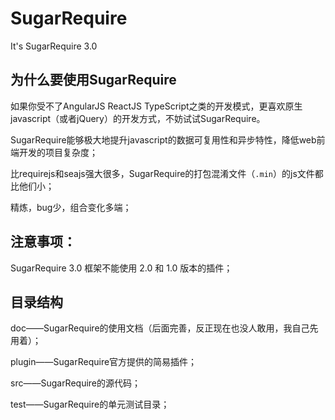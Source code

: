 # SugarRequire

It's SugarRequire 3.0

## 为什么要使用SugarRequire

如果你受不了AngularJS  ReactJS  TypeScript之类的开发模式，更喜欢原生javascript（或者jQuery）的开发方式，不妨试试SugarRequire。

SugarRequire能够极大地提升javascript的数据可复用性和异步特性，降低web前端开发的项目复杂度；

比requirejs和seajs强大很多，SugarRequire的打包混淆文件（`.min`）的js文件都比他们小；

精炼，bug少，组合变化多端；

## 注意事项：

SugarRequire 3.0 框架不能使用 2.0 和 1.0 版本的插件；

## 目录结构

doc——SugarRequire的使用文档（后面完善，反正现在也没人敢用，我自己先用着）；

plugin——SugarRequire官方提供的简易插件；

src——SugarRequire的源代码；

test——SugarRequire的单元测试目录；